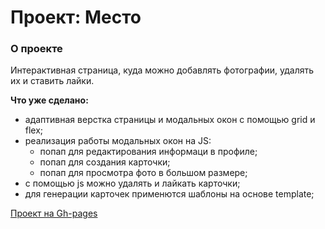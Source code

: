 # Проект: Место

### О проекте

Интерактивная страница, куда можно добавлять фотографии, удалять их и ставить лайки.

**Что уже сделано:**

- адаптивная верстка страницы и модальных окон c помощью grid и flex;
- реализация работы модальных окон на JS:
  - попап для редактирования информаци в профиле;
  - попап для создания карточки;
  - попап для просмотра фото в большом размере;
- с помощью js можно удалять и лайкать карточки;
- для генерации карточек применются шаблоны на основе template;


[Проект на Gh-pages](https://ladykot.github.io/mesto/)

